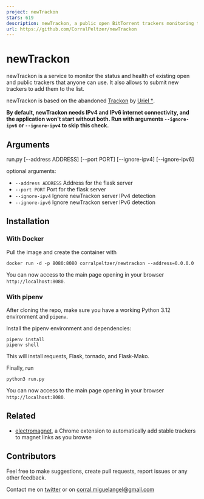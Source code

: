 ```yaml
---
project: newTrackon
stars: 619
description: newTrackon, a public open BitTorrent trackers monitoring tool
url: https://github.com/CorralPeltzer/newTrackon
---
```


# newTrackon

newTrackon is a service to monitor the status and health of existing open and public trackers that anyone can use. It
also allows to submit new trackers to add them to the list.

newTrackon is based on the abandoned [Trackon](http://repo.cat-v.org/trackon/) by [Uriel †](https://github.com/uriel).

**By default, newTrackon needs IPv4 and IPv6 internet connectivity, and the application won't start without both. Run
with arguments `--ignore-ipv6` or `--ignore-ipv4` to skip this check.**

## Arguments

run.py [--address ADDRESS] [--port PORT] [--ignore-ipv4]
[--ignore-ipv6]

optional arguments:

* `--address ADDRESS`  Address for the flask server
* `--port PORT`        Port for the flask server
* `--ignore-ipv4`      Ignore newTrackon server IPv4 detection
* `--ignore-ipv6`      Ignore newTrackon server IPv6 detection

## Installation

### With Docker

Pull the image and create the container with

```
docker run -d -p 8080:8080 corralpeltzer/newtrackon --address=0.0.0.0
```

You can now access to the main page opening in your browser `http://localhost:8080`.

### With pipenv

After cloning the repo, make sure you have a working Python 3.12 environment and `pipenv`.

Install the pipenv environment and dependencies:

```
pipenv install
pipenv shell
```

This will install requests, Flask, tornado, and Flask-Mako.

Finally, run

```
python3 run.py
```

You can now access to the main page opening in your browser `http://localhost:8080`.

## Related

* [electromagnet](https://github.com/sdmtr/electromagnet), a Chrome extension to automatically add stable trackers to
  magnet links as you browse

## Contributors

Feel free to make suggestions, create pull requests, report issues or any other feedback.

Contact me on [twitter](https://twitter.com/CorralPeltzer) or on corral.miguelangel@gmail.com

